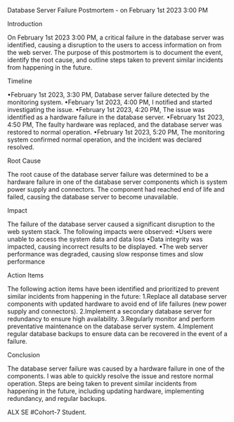 Database Server Failure Postmortem - on February 1st 2023 3:00 PM

Introduction

On February 1st 2023 3:00 PM, a critical failure in the database server was identified, causing a disruption to the users to access information on from the web server. The purpose of this postmortem is to document the event, identify the root cause, and outline steps taken to prevent similar incidents from happening in the future.

Timeline

•February 1st 2023, 3:30 PM, Database server failure detected by the monitoring system.
•February 1st 2023, 4:00 PM, I notified and started investigating the issue.
•February 1st 2023, 4:20 PM, The issue was identified as a hardware failure in the database server.
•February 1st 2023, 4:50 PM, The faulty hardware was replaced, and the database server was restored to normal operation.
•February 1st 2023, 5:20 PM, The monitoring system confirmed normal operation, and the incident was declared resolved.

Root Cause

The root cause of the database server failure was determined to be a hardware failure in one of the database server components which is system power supply and connectors. The component had reached end of life and failed, causing the database server to become unavailable.

Impact

The failure of the database server caused a significant disruption to the web system stack. The following impacts were observed:
•Users were unable to access the system data and data loss
•Data integrity was impacted, causing incorrect results to be displayed.
•The web server performance was degraded, causing slow response times and slow performance

Action Items

The following action items have been identified and prioritized to prevent similar incidents from happening in the future:
1.Replace all database server components with updated hardware to avoid end of life failures (new power supply and connectors).
2.Implement a secondary database server for redundancy to ensure high availability.
3.Regularly monitor and perform preventative maintenance on the database server system.
4.Implement regular database backups to ensure data can be recovered in the event of a failure.

Conclusion

The database server failure was caused by a hardware failure in one of the components. I was able to quickly resolve the issue and restore normal operation. Steps are being taken to prevent similar incidents from happening in the future, including updating hardware, implementing redundancy, and regular backups.

ALX SE #Cohort-7 Student.

